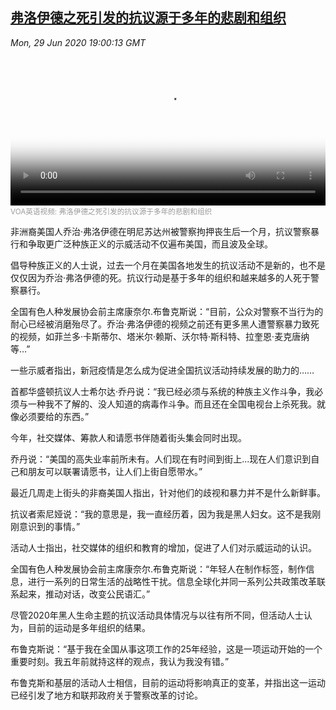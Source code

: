 <!--1593457915000-->
[弗洛伊德之死引发的抗议源于多年的悲剧和组织](https://www.voachinese.com/a/years-of-tragedy-organizing-fuel-george-floyd-protests-20200629/5482062.html)
------

<div><i>Mon, 29 Jun 2020 19:00:13 GMT</i></div><video poster="https://images.weserv.nl?url=gdb.voanews.com/53b04766-cef0-4337-9b02-8b55c70ed158_tv_r1_s_w900.jpg" src="https://av.voanews.com/Videoroot/Pangeavideo/2020/06/5/53/53b04766-cef0-4337-9b02-8b55c70ed158_240p.mp4" style="width:100%" controls></video><div><small style="color: #999;">VOA英语视频:  弗洛伊德之死引发的抗议源于多年的悲剧和组织</small></div><p>非洲裔美国人乔治·弗洛伊德在明尼苏达州被警察拘押丧生后一个月，抗议警察暴行和争取更广泛种族正义的示威活动不仅遍布美国，而且波及全球。</p><p>倡导种族正义的人士说，过去一个月在美国各地发生的抗议活动不是新的，也不是仅仅因为乔治·弗洛伊德的死。抗议行动是基于多年的组织和越来越多的人死于警察暴行。</p><p>全国有色人种发展协会前主席康奈尔.布鲁克斯说：“目前，公众对警察不当行为的耐心已经被消磨殆尽了。乔治·弗洛伊德的视频之前还有更多黑人遭警察暴力致死的视频，如菲兰多·卡斯蒂尔、塔米尔·赖斯、沃尔特·斯科特、拉奎恩·麦克唐纳等…”</p><p>一些示威者指出，新冠疫情是怎么成为促进全国抗议活动持续发展的助力的……</p><p>首都华盛顿抗议人士希尔达·乔丹说：“我已经必须与系统的种族主义作斗争，我必须与一种我不了解的、没人知道的病毒作斗争。而且还在全国电视台上杀死我。就像必须要给的东西。”</p><p>今年，社交媒体、筹款人和请愿书伴随着街头集会同时出现。</p><p>乔丹说：“美国的高失业率前所未有。人们现在有时间到街上...现在人们意识到自己和朋友可以联署请愿书，让人们上街自愿带水。”</p><p>最近几周走上街头的非裔美国人指出，针对他们的歧视和暴力并不是什么新鲜事。</p><p>抗议者索尼娅说：“我的意思是，我一直经历着，因为我是黑人妇女。这不是我刚刚意识到的事情。”</p><p>活动人士指出，社交媒体的组织和教育的增加，促进了人们对示威运动的认识。</p><p>全国有色人种发展协会前主席康奈尔.布鲁克斯说：“年轻人在制作标签，制作信息，进行一系列的日常生活的战略性干扰。信息全球化并同一系列公共政策改革联系起来，推动对话，改变公民语汇。”</p><p>尽管2020年黑人生命主题的抗议活动具体情况与以往有所不同，但活动人士认为，目前的运动是多年组织的结果。</p><p>布鲁克斯说：“基于我在全国从事这项工作的25年经验，这是一项运动开始的一个重要时刻。我五年前就持这样的观点，我认为我没有错。”</p><p>布鲁克斯和基层的活动人士相信，目前的运动将影响真正的变革，并指出这一运动已经引发了地方和联邦政府关于警察改革的讨论。</p>
